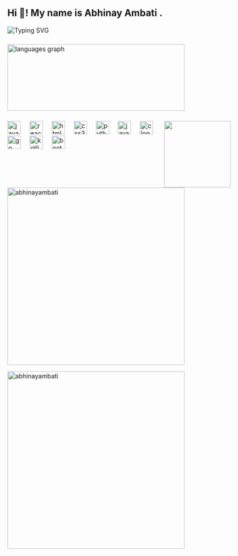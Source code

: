 <h2 align="left">Hi 👋! My name is Abhinay Ambati .</h2>

![Typing SVG](https://readme-typing-svg.herokuapp.com?font=Fira+Code&size=22&pause=1000&color=0E76A8&center=true&vCenter=true&width=435&lines=Full-stack+Developer;JAVA+Developer!)

###

<div align="left">
  <img src="https://github-readme-stats.vercel.app/api/top-langs?username=AbhinayAmbati&locale=en&hide_title=false&layout=compact&card_width=320&langs_count=5&theme=dracula&hide_border=false" height="150" width="400" alt="languages graph" />
</div>

###

<img align="right" height="150" src="https://th.bing.com/th/id/OIG4.ySKPMUY6DRCKvBcX2qrK?w=270&h=270&c=6&r=0&o=5&dpr=1.3&pid=ImgGn"  />


###

<div align="left">
  <img src="https://cdn.jsdelivr.net/gh/devicons/devicon/icons/javascript/javascript-original.svg" height="30" alt="javascript logo"  />
  <img width="12" />
  <img src="https://cdn.jsdelivr.net/gh/devicons/devicon/icons/react/react-original.svg" height="30" alt="react logo"  />
  <img width="12" />
  <img src="https://cdn.jsdelivr.net/gh/devicons/devicon/icons/html5/html5-original.svg" height="30" alt="html5 logo"  />
  <img width="12" />
  <img src="https://cdn.jsdelivr.net/gh/devicons/devicon/icons/css3/css3-original.svg" height="30" alt="css3 logo"  />
  <img width="12" />
  <img src="https://cdn.jsdelivr.net/gh/devicons/devicon/icons/python/python-original.svg" height="30" alt="python logo"  />
  <img width="12" />
  <img src="https://cdn.jsdelivr.net/gh/devicons/devicon/icons/java/java-original.svg" height="30" alt="java logo"  />
  <img width="12" />
  <img src="https://cdn.jsdelivr.net/gh/devicons/devicon/icons/c/c-original.svg" height="30" alt="c logo"  />
  <img width="12" />
  <img src="https://cdn.jsdelivr.net/gh/devicons/devicon/icons/go/go-original.svg" height="30" alt="go logo"  />
  <img width="12" />
  <img src="https://cdn.jsdelivr.net/gh/devicons/devicon/icons/kotlin/kotlin-original.svg" height="30" alt="kotlin logo"  />
  <img width="12" />
  <img src="https://cdn.jsdelivr.net/gh/devicons/devicon/icons/bootstrap/bootstrap-original.svg" height="30" alt="bootstrap logo"  />
</div>

<br>

<div>
<p>
  <img align="center" src="https://github-readme-stats.vercel.app/api?username=abhinayambati&show_icons=true&locale=en" alt="abhinayambati" width="400" />
</p>

<p>
  <img align="center" src="https://github-readme-streak-stats.herokuapp.com/?user=abhinayambati" alt="abhinayambati" width="400" />
</p>

</div>

###

###
